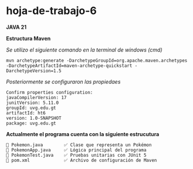 # hoja-de-trabajo-6
**JAVA 21**

**Estructura Maven**

*Se utilizo el siguiente comando en la terminal de windows (cmd)*

```
mvn archetype:generate -DarchetypeGroupId=org.apache.maven.archetypes -DarchetypeArtifactId=maven-archetype-quickstart -DarchetypeVersion=1.5
```

*Posteriormente se configuraron las propiedaes*

```
Confirm properties configuration:
javaCompilerVersion: 17
junitVersion: 5.11.0
groupId: uvg.edu.gt
artifactId: ht6
version: 1.0-SNAPSHOT
package: uvg.edu.gt
```

**Actualmente el programa cuenta con la siguiente estrucutura**

```
📜 Pokemon.java        ✅ Clase que representa un Pokémon
📜 PokemonApp.java     ✅ Lógica principal del programa
📜 PokemonTest.java    ✅ Pruebas unitarias con JUnit 5
📜 pom.xml             ✅ Archivo de configuración de Maven
```
